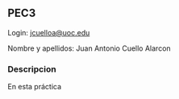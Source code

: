## PEC3

Login: jcuelloa@uoc.edu

Nombre y apellidos: Juan Antonio Cuello Alarcon

### **Descripcion**
En esta práctica 
